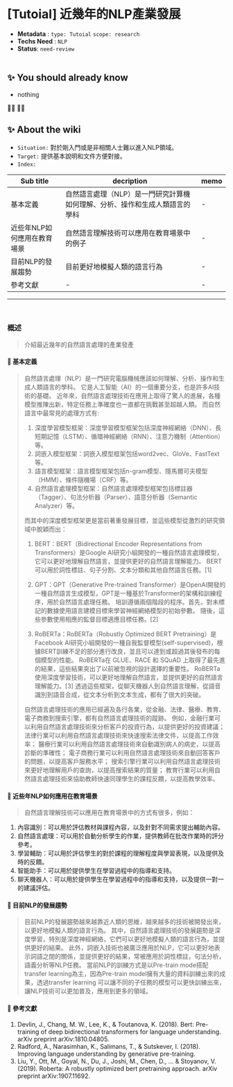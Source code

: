 # [Tutoial] 近幾年的NLP產業發展

- **Metadata** : `type: Tutoial` `scope: research` 
- **Techs Need** : `NLP`
- **Status**: `need-review`
<br/><br/>

## ✨ You should already know
- nothing

👩‍💻 👨‍💻

## ✨ About the wiki
- `Situation:` 對於剛入門或是非相關人士難以進入NLP領域。
- `Target:` 提供基本說明和文件方便對接。
- `Index:`

| Sub title | decription | memo |
| ------ | ------ | ------ |
| 基本定義 | 自然語言處理（NLP）是一門研究計算機如何理解、分析、操作和生成人類語言的學科 | - |
| 近些年NLP如何應用在教育場景 | 自然語言理解技術可以應用在教育場景中的例子 | - |
| 目前NLP的發展趨勢 | 目前更好地模擬人類的語言行為 | - |
| 參考文獻 | - | - |


---
<br>

### **概述**
> 介紹最近幾年的自然語言處理的產業發產

####  📝 基本定義
> 自然語言處理（NLP）是一門研究電腦機械應該如何理解、分析、操作和生成人類語言的學科。
> 它是人工智能（AI）的一個重要分支，也是許多AI技術的基礎。
> 近年來，自然語言處理技術在應用上取得了驚人的進展，各種模型推陳出新，特定任務上準確度也一直都在挑戰甚至超越人類。
> 而自然語言中最常見的處理方式有:
> 1. 深度學習模型框架：深度學習模型框架包括深度神經網絡（DNN）、長短期記憶（LSTM）、循環神經網絡（RNN）、注意力機制（Attention）等。
> 2. 詞嵌入模型框架：詞嵌入模型框架包括word2vec、GloVe、FastText等。
> 3. 語言模型框架：語言模型框架包括n-gram模型、隱馬爾可夫模型（HMM）、條件隨機場（CRF）等。
> 4. 自然語言處理模型框架：自然語言處理模型框架包括標註器（Tagger）、句法分析器（Parser）、語意分析器（Semantic Analyzer）等。
> 
>
> 而其中的深度模型框架更是當前著重發展目標，並這些模型從激烈的研究領域中脫穎而出：
> 1. BERT：BERT（Bidirectional Encoder Representations from Transformers）是Google AI研究小組開發的一種自然語言處理模型，它可以更好地理解自然語言，並提供更好的自然語言理解能力。
>          BERT可以用於詞性標註、句子分割、文本分類和其他自然語言任務。[1]
>
> 2. GPT：GPT（Generative Pre-trained Transformer）是OpenAI開發的一種自然語言生成模型，GPT是一種基於Transformer的架構和訓練程序，用於自然語言處理任務。
>         培訓遵循兩個階段的程序。首先，對未標記的數據使用語言建模目標來學習神經網絡模型的初始參數。
>         隨後，這些參數使用相應的監督目標適應目標任務。[2]
>
> 3. RoBERTa：RoBERTa（Robustly Optimized BERT Pretraining）是Facebook AI研究小組開發的一種自我監督模型(self-supervised)，根據BERT訓練不足的部分進行改良，並且可以達到或超過其後發布的每個模型的性能。
>             RoBERTa在 GLUE、RACE 和 SQuAD 上取得了最先進的結果，這些結果突出了以前被忽視的設計選擇的重要性。
>             RoBERTa使用深度學習技術，可以更好地理解自然語言，並提供更好的自然語言理解能力。[3]
> 透過這些框架，從聊天機器人到自然語言理解，從語音識別到語音合成，從文本分析到文本生成，都有了很大的突破。
>
>
> 自然語言處理技術的應用已經遍及各行各業，從金融、法律、醫療、教育、電子商務到搜索引擎，都有自然語言處理技術的蹤跡。
> 例如，金融行業可以利用自然語言處理技術來分析客戶的投資行為，以提供更好的投資建議；
> 法律行業可以利用自然語言處理技術來快速搜索法律文件，以提高工作效率；
> 醫療行業可以利用自然語言處理技術來自動識別病人的病史，以提高診斷的準確性；
> 電子商務行業可以利用自然語言處理技術來自動回答客戶的問題，以提高客戶服務水平；
> 搜索引擎行業可以利用自然語言處理技術來更好地理解用戶的查詢，以提高搜索結果的質量；
> 教育行業可以利用自然語言處理技術來協助教師快速同理學生的課程反饋，以提高教學效率。

####  📝 近些年NLP如何應用在教育場景
> 自然語言理解技術可以應用在教育場景中的方式有很多，例如：
1. 內容識別：可以用於評估教材與課程內容，以及針對不同需求提出輔助內容。
2. 自然語言處理：可以用於自動分析學生的作業，提供教師在批改作業時的評分參考。
3. 學習輔助：可以用於評估學生的對於課程的理解程度與學習表現，以及提供及時的反饋。
4. 智能助手：可以用於提供學生在學習過程中的指導和支持。
5. 聊天機器人：可以用於提供學生在學習過程中的指導和支持，以及提供一對一的建議評估。

####  📝 目前NLP的發展趨勢
> 目前NLP的發展趨勢越來越靠近人類的思維，越來越多的技術被開發出來，以更好地模擬人類的語言行為。
> 其中，自然語言處理技術的發展趨勢是深度學習，特別是深度神經網絡，它們可以更好地模擬人類的語言行為，並提供更好的結果。
> 此外，詞嵌入技術也被廣泛應用於NLP，它可以更好地表示詞語之間的關係，並提供更好的結果，常被應用於詞性標註，句法分析，語義分析等NLP任務。
> 當前NLP的訓練方式是以Pre-train mode搭配transfer learning為主，因為Pre-train model擁有大量的資料訓練出來的成果，透過transfer learning
> 可以讓不同的子任務的模型可以更快訓練出來，讓NLP技術可以更加普及，應用到更多的領域。

####  📝 參考文獻
1. Devlin, J., Chang, M. W., Lee, K., & Toutanova, K. (2018). Bert: Pre-training of deep bidirectional transformers for language understanding. arXiv preprint arXiv:1810.04805.
2. Radford, A., Narasimhan, K., Salimans, T., & Sutskever, I. (2018). Improving language understanding by generative pre-training.
3. Liu, Y., Ott, M., Goyal, N., Du, J., Joshi, M., Chen, D., ... & Stoyanov, V. (2019). Roberta: A robustly optimized bert pretraining approach. arXiv preprint arXiv:1907.11692.
